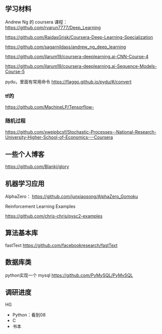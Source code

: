 
## 学习材料

Andrew Ng 的 coursera 课程：  
https://github.com/rvarun7777/Deep_Learning



https://github.com/RaidasGrisk/Coursera-Deep-Learning-Specialization


https://github.com/sagarnildass/andrew_ng_deep_learning


https://github.com/ilarum19/coursera-deeplearning.ai-CNN-Course-4

https://github.com/ilarum19/coursera-deeplearning.ai-Sequence-Models-Course-5



pydu，里面有常用命令 https://flaggo.github.io/pydu/#/convert

### tf的

https://github.com/MachineLP/Tensorflow-


### 随机过程

https://github.com/xweipbcsf/Stochastic-Processes--National-Research-University-Higher-School-of-Economics---Coursera

## 一些个人博客

https://github.com/Blankj/glory


## 机器学习应用

AlphaZero： https://github.com/junxiaosong/AlphaZero_Gomoku



Reinforcement Learning Examples

https://github.com/chris-chris/pysc2-examples

## 算法基本库

fastText https://github.com/facebookresearch/fastText


## 数据库类

python实现一个 mysql https://github.com/PyMySQL/PyMySQL



## 调研进度

HG
- Python：看到08
- C
- 书本
